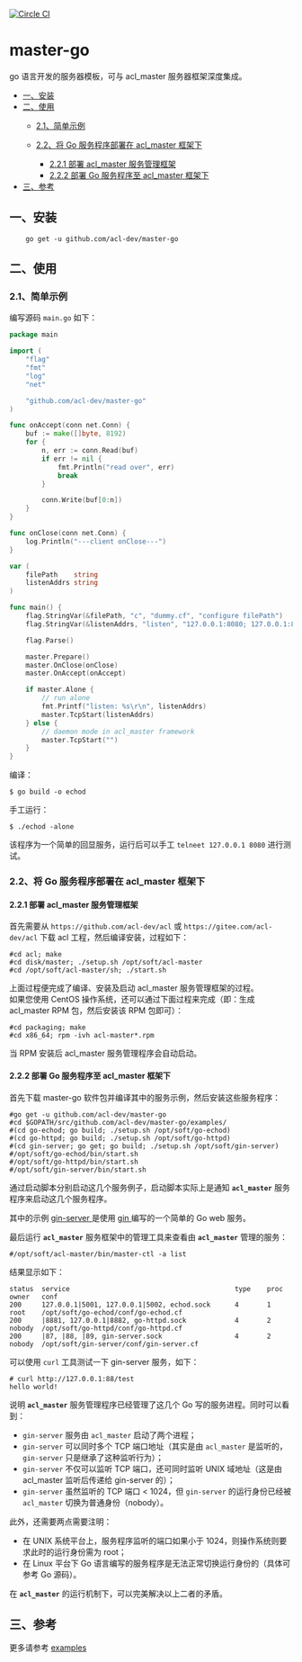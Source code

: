 [![Circle CI](https://circleci.com/gh/acl-dev/master-go.svg?style=svg)](https://circleci.com/gh/acl-dev/master-go)

# master-go

go 语言开发的服务器模板，可与 acl_master 服务器框架深度集成。

* [一、安装](#一安装)
* [二、使用](#二使用)
    * [2.1、简单示例](#21简单示例)
    * [2.2、将 Go 服务程序部署在 acl_master 框架下](#22将-go-服务程序部署在-acl_master-框架下)

        * [2.2.1 部署 acl_master 服务管理框架](#221-部署-acl_master-服务管理框架)
        * [2.2.2 部署 Go 服务程序至 acl_master 框架下](#222-部署-go-服务程序至-acl_master-框架下)
* [三、参考](#三参考)
## 一、安装
```
	go get -u github.com/acl-dev/master-go
```

## 二、使用

### 2.1、简单示例
编写源码 `main.go` 如下：
```go
package main

import (
    "flag"
    "fmt"
    "log"
    "net"

    "github.com/acl-dev/master-go"
)

func onAccept(conn net.Conn) {
    buf := make([]byte, 8192)
    for {
        n, err := conn.Read(buf)
        if err != nil {
            fmt.Println("read over", err)
            break
        }

        conn.Write(buf[0:n])
    }
}

func onClose(conn net.Conn) {
    log.Println("---client onClose---")
}

var (
    filePath    string
    listenAddrs string
)

func main() {
    flag.StringVar(&filePath, "c", "dummy.cf", "configure filePath")
    flag.StringVar(&listenAddrs, "listen", "127.0.0.1:8080; 127.0.0.1:8081", "listen addr in alone running")

    flag.Parse()

    master.Prepare()
    master.OnClose(onClose)
    master.OnAccept(onAccept)

    if master.Alone {
        // run alone
        fmt.Printf("listen: %s\r\n", listenAddrs)
        master.TcpStart(listenAddrs)
    } else {
        // daemon mode in acl_master framework
        master.TcpStart("")
    }
}
```
编译：
```
$ go build -o echod
```
手工运行：

```
$ ./echod -alone
```
该程序为一个简单的回显服务，运行后可以手工 `telneet 127.0.0.1 8080` 进行测试。 

### 2.2、将 Go 服务程序部署在 acl_master 框架下
#### 2.2.1 部署 acl_master 服务管理框架
首先需要从 `https://github.com/acl-dev/acl` 或 `https://gitee.com/acl-dev/acl` 下载 acl 工程，然后编译安装，过程如下：
```
#cd acl; make
#cd disk/master; ./setup.sh /opt/soft/acl-master
#cd /opt/soft/acl-master/sh; ./start.sh
```
上面过程便完成了编译、安装及启动 acl_master 服务管理框架的过程。  
如果您使用 CentOS 操作系统，还可以通过下面过程来完成（即：生成 acl_master RPM 包，然后安装该 RPM 包即可）：
```
#cd packaging; make
#cd x86_64; rpm -ivh acl-master*.rpm
```
当 RPM 安装后 acl_master 服务管理程序会自动启动。

#### 2.2.2 部署 Go 服务程序至 acl_master 框架下
首先下载 master-go 软件包并编译其中的服务示例，然后安装这些服务程序：

```
#go get -u github.com/acl-dev/master-go
#cd $GOPATH/src/github.com/acl-dev/master-go/examples/
#(cd go-echod; go build; ./setup.sh /opt/soft/go-echod)
#(cd go-httpd; go build; ./setup.sh /opt/soft/go-httpd)
#(cd gin-server; go get; go build; ./setup.sh /opt/soft/gin-server)
#/opt/soft/go-echod/bin/start.sh
#/opt/soft/go-httpd/bin/start.sh
#/opt/soft/gin-server/bin/start.sh
```
通过启动脚本分别启动这几个服务例子，启动脚本实际上是通知 **`acl_master`** 服务程序来启动这几个服务程序。  

其中的示例 <a href=https://github.com/acl-dev/master-go/tree/master/examples/gin-server target=_blank> gin-server </a> 是使用 <a href=https://github.com/gin-gonic/gin target=_blank> gin </a> 编写的一个简单的 Go web 服务。  

最后运行 **`acl_master`** 服务框架中的管理工具来查看由 **`acl_master`** 管理的服务：
```
#/opt/soft/acl-master/bin/master-ctl -a list
```
结果显示如下：

```
status  service                                         type    proc    owner   conf    
200     127.0.0.1|5001, 127.0.0.1|5002, echod.sock      4       1       root    /opt/soft/go-echod/conf/go-echod.cf
200     |8881, 127.0.0.1|8882, go-httpd.sock            4       2       nobody  /opt/soft/go-httpd/conf/go-httpd.cf
200     |87, |88, |89, gin-server.sock                  4       2       nobody  /opt/soft/gin-server/conf/gin-server.cf
```
可以使用 `curl` 工具测试一下 gin-server 服务，如下：
```
# curl http://127.0.0.1:88/test
hello world!
```

说明 **`acl_master`** 服务管理程序已经管理了这几个 Go 写的服务进程。同时可以看到：
- `gin-server` 服务由 `acl_master` 启动了两个进程；
- `gin-server` 可以同时多个 TCP 端口地址（其实是由 `acl_master` 是监听的，`gin-server` 只是继承了这种监听行为）；
- `gin-server` 不仅可以监听 TCP 端口，还可同时监听 UNIX 域地址（这是由 acl_master 监听后传递给 gin-server 的）；
- `gin-server` 虽然监听的 TCP 端口 < 1024，但 `gin-server` 的运行身份已经被 `acl_master` 切换为普通身份（nobody）。

此外，还需要两点需要注明：
- 在 UNIX 系统平台上，服务程序监听的端口如果小于 1024，则操作系统则要求此时的运行身份需为 root；
- 在 Linux 平台下 Go 语言编写的服务程序是无法正常切换运行身份的（具体可参考 Go 源码）。  

在 **`acl_master`** 的运行机制下，可以完美解决以上二者的矛盾。

## 三、参考
更多请参考 [examples](https://github.com/acl-dev/master-go/tree/master/examples/)
